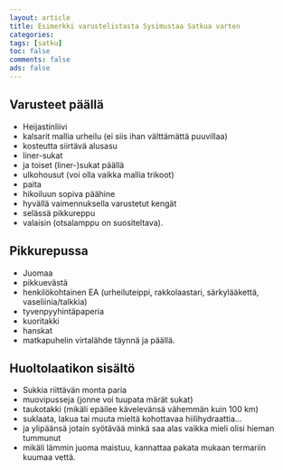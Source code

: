 ```yaml
--- 
layout: article 
title: Esimerkki varustelistasta Sysimustaa Satkua varten 
categories: 
tags: [satku]
toc: false 
comments: false 
ads: false 
--- 
```


Varusteet päällä
----------------

-   Heijastinliivi
-   kalsarit mallia urheilu (ei siis ihan välttämättä puuvillaa)
-   kosteutta siirtävä alusasu
-   liner-sukat
-   ja toiset (liner-)sukat päällä
-   ulkohousut (voi olla vaikka mallia trikoot)
-   paita
-   hikoiluun sopiva päähine
-   hyvällä vaimennuksella varustetut kengät
-   selässä pikkureppu
-   valaisin (otsalamppu on suositeltava).

Pikkurepussa
------------

-   Juomaa
-   pikkuevästä
-   henkilökohtainen EA (urheiluteippi, rakkolaastari, särkylääkettä,
    vaseliinia/talkkia)
-   tyvenpyyhintäpaperia
-   kuoritakki
-   hanskat
-   matkapuhelin virtalähde täynnä ja päällä.

Huoltolaatikon sisältö
----------------------

-   Sukkia riittävän monta paria
-   muovipusseja (jonne voi tuupata märät sukat)
-   taukotakki (mikäli epäilee kävelevänsä vähemmän kuin 100 km)
-   suklaata, lakua tai muuta mieltä kohottavaa hiilihydraattia...
-   ja ylipäänsä jotain syötävää minkä saa alas vaikka mieli olisi
    hieman tummunut
-   mikäli lämmin juoma maistuu, kannattaa pakata mukaan termariin
    kuumaa vettä.

